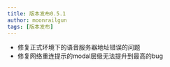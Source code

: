 ```yaml
---
title: 版本发布0.5.1
author: moonrailgun
tags: [版本发布]
---
```


- 修复正式环境下的语音服务器地址错误的问题
- 修复网络重连提示的modal层级无法提升到最高的bug
